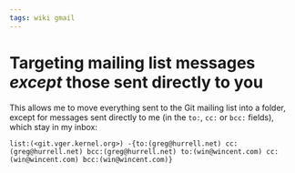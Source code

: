 ```yaml
---
tags: wiki gmail
---
```


# Targeting mailing list messages *except* those sent directly to you

This allows me to move everything sent to the Git mailing list into a folder, except for messages sent directly to me (in the `to:`, `cc:` or `bcc:` fields), which stay in my inbox:

```
list:(<git.vger.kernel.org>) -{to:(greg@hurrell.net) cc:(greg@hurrell.net) bcc:(greg@hurrell.net) to:(win@wincent.com) cc:(win@wincent.com) bcc:(win@wincent.com)}
```
